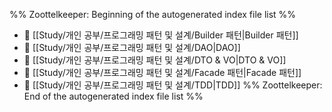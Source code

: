%% Zoottelkeeper: Beginning of the autogenerated index file list  %%
- 📄 [[Study/개인 공부/프로그래밍 패턴 및 설계/Builder 패턴|Builder 패턴]]
- 📄 [[Study/개인 공부/프로그래밍 패턴 및 설계/DAO|DAO]]
- 📄 [[Study/개인 공부/프로그래밍 패턴 및 설계/DTO & VO|DTO & VO]]
- 📄 [[Study/개인 공부/프로그래밍 패턴 및 설계/Facade 패턴|Facade 패턴]]
- 📄 [[Study/개인 공부/프로그래밍 패턴 및 설계/TDD|TDD]]
%% Zoottelkeeper: End of the autogenerated index file list  %%
